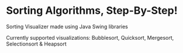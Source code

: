 # Sorting Algorithms, Step-By-Step!
Sorting Visualizer made using Java Swing libraries

Currently supported visualizations: Bubblesort, Quicksort, Mergesort, Selectionsort & Heapsort
